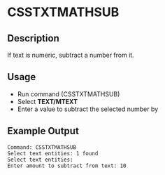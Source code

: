 # CSSTXTMATHSUB

## Description

If text is numeric, subtract a number from it.

## Usage

* Run command (CSSTXTMATHSUB)
* Select **TEXT/MTEXT**
* Enter a value to subtract the selected number by

## Example Output

```
Command: CSSTXTMATHSUB
Select text entities: 1 found
Select text entities:
Enter amount to subtract from text: 10
```
